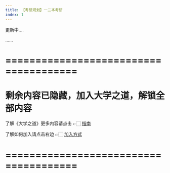 ```yaml
---
title: 【考研规划】一二本考研
index: 1
---
```


更新中....

……

# ======================================

# 剩余内容已隐藏，加入大学之道，解锁全部内容

了解《大学之道》更多内容请点击 👉🏻 [指南](/pay/daxuezhidao)

了解如何加入请点击右边 👉🏻 [加入方式](/pay/jiaru)

# ======================================